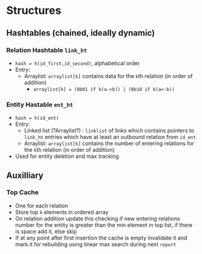 # Structures

## Hashtables (chained, ideally dynamic)
### Relation Hashtable `link_ht`
+ `hash = h(id_first,id_second)`, alphabetical order
+ Entry:
    + Arraylist: `arraylist[k]` contains data for the `k`th relation (in order of addition)
        + `arraylist[k] = (0b01 if k(a->b)) | (0b10 if k(a<-b))`

### Entity Hastable `ent_ht`
+ `hash = h(id_ent)`
+ Entry:
    + Linked list (?Arraylist?) : `linklist` of links which contains pointers to `link_ht` entries which have at least an outbound relation from `id_ent`
    + Arraylist: `arraylist[k]` contains the number of entering relations for the `k`th relation (in order of addition)
+ Used for entity deletion and max tracking

## Auxilliary
### Top Cache

+ One for each relation
+ Store top `k` elements in ordered array
+ On relation addition update this checking if new entering relations number for the entity is greater than the min element in top list, if there is space add it, else skip
+ If at any point after first insertion the cache is empty invalidate it and mark it for rebuilding using linear max search during next `report`